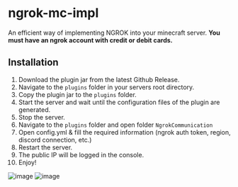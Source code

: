 # ngrok-mc-impl
An efficient way of implementing NGROK into your minecraft server. **You must have an ngrok account with credit or debit cards.**

## Installation
1. Download the plugin jar from the latest Github Release.
2. Navigate to the ``plugins`` folder in your servers root directory.
3. Copy the plugin jar to the ``plugins`` folder.
4. Start the server and wait until the configuration files of the plugin are generated.
5. Stop the server.
6. Navigate to the ``plugins`` folder and open folder ``NgrokCommunication``
7. Open config.yml & fill the required information (ngrok auth token, region, discord connection, etc.)
8. Restart the server.
9. The public IP will be logged in the console.
10. Enjoy!

![image](https://github.com/Ixf1nity/ngrok-mc-impl/assets/97213130/1c7b23c4-12b0-4bcd-ab91-5bf94141dfae)
![image](https://github.com/Ixf1nity/ngrok-mc-impl/assets/97213130/ab1440d9-c348-4617-a554-9e062795c10f)
